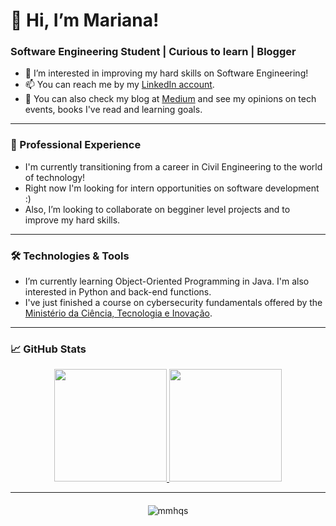 # 👋 Hi, I’m Mariana!
### Software Engineering Student | Curious to learn | Blogger
- 👀 I’m interested in improving my hard skills on Software Engineering!
- 📫 You can reach me by my [LinkedIn account](https://www.linkedin.com/in/mariana-ahenriques/details).
- :blue_book: You can also check my blog at [Medium](https://medium.com/@mmhqs) and see my opinions on tech events, books I've read and learning goals.

---

### 💼 Professional Experience
- I'm currently transitioning from a career in Civil Engineering to the world of technology!
- Right now I'm looking for intern opportunities on software development :)
- Also, I’m looking to collaborate on begginer level projects and to improve my hard skills.
  
---

### 🛠️ Technologies & Tools
- I’m currently learning Object-Oriented Programming in Java. I'm also interested in Python and back-end functions.
- I've just finished a course on cybersecurity fundamentals offered by the [Ministério da Ciência, Tecnologia e Inovação](https://www.gov.br/mcti/pt-br).

---

### 📈 GitHub Stats
<div align="center">
  <a href="https://github.com/mmhqs">
    <img height="180em" src="https://github-readme-stats.vercel.app/api?username=mmhqs&show_icons=true&hide_border=true&theme=react&bg_color=0D1117&title_color=5ce1e6&icon_color=5ce1e6"/>
  </a>
  <a href="https://github.com/mmhqs">
    <img height="180em" src="https://github-readme-stats.vercel.app/api/top-langs/?username=mmhqs&layout=compact&hide_border=true&theme=react&bg_color=0D1117&title_color=5ce1e6&icon_color=5ce1e6"/>
  </a>
</div>

---

<div style="text-align: center; margin-top: 20px;">
  <img src="https://komarev.com/ghpvc/?username=mmhqs&label=Profile%20views&color=0e75b6&style=flat" alt="mmhqs"/>
</div>
